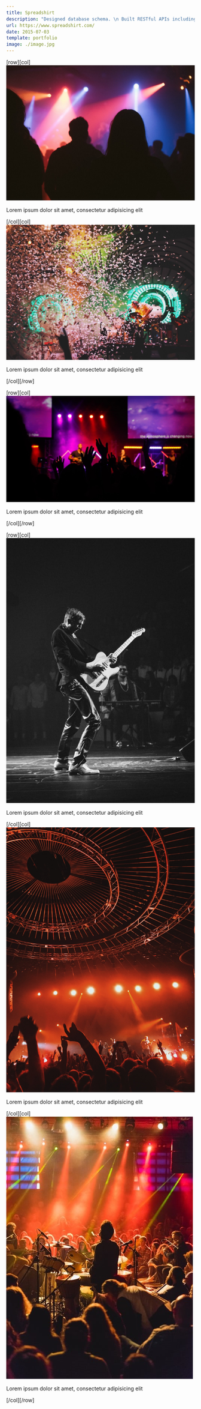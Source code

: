 ```yaml
---
title: Spreadshirt
description: "Designed database schema. \n Built RESTful APIs including store, transaction, coupon API. using Laravel 5.8. \n Built back office for managing stores. \n Integrated APIs on Vue frontend \n Tech: Laravel, Vue"
url: https://www.spreadshirt.com/
date: 2015-07-03
template: portfolio
image: ./image.jpg
---
```




[row][col]
![image](./b1.jpg)

Lorem ipsum dolor sit amet, consectetur adipisicing elit

[/col][col]
![image](./b2.jpg)

Lorem ipsum dolor sit amet, consectetur adipisicing elit

[/col][/row]

[row][col]
![image](./w1.jpg)

Lorem ipsum dolor sit amet, consectetur adipisicing elit

[/col][/row]

[row][col]
![image](./l1.jpg)

Lorem ipsum dolor sit amet, consectetur adipisicing elit

[/col][col]
![image](./l2.jpg)

Lorem ipsum dolor sit amet, consectetur adipisicing elit

[/col][col]
![image](./l3.jpg)

Lorem ipsum dolor sit amet, consectetur adipisicing elit

[/col][/row]
